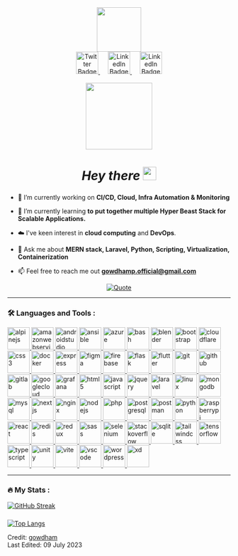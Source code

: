 
<div id="header" align="center">
  <img src="https://media.giphy.com/media/hqU2KkjW5bE2v2Z7Q2/giphy.gif" width="100"/>

  <div id="badges">
    <a href="https://twitter.com/Gowdham_surya/">
      <img src="https://user-images.githubusercontent.com/103630404/181740594-a5ce2f18-b241-4af0-b185-9861be749799.png" width="50px" alt="Twitter Badge"/>
    </a>
    &emsp;
    <a href="https://www.linkedin.com/in/gowdhamp/">
      <img src="https://user-images.githubusercontent.com/103630404/181175782-37f58596-db4d-4a4e-861b-95779241f8a7.png" width="50px" alt="LinkedIn Badge"/>
    </a>
    &emsp;
    <a href="http://instagram.com/__gowdham_official_">
      <img src="https://user-images.githubusercontent.com/103630404/181739423-40f45e04-68ac-40a0-9958-11314bdba285.png" width="50px" alt="LinkedIn Badge"/>
    </a>
  </div>
  <br/>
  <img src="https://komarev.com/ghpvc/?username=gowtham-surya&style=flat-square&color=green" width="150px" alt=""/>
  
  <h1>
    <i>Hey there</i>
    <img src="https://media.giphy.com/media/hvRJCLFzcasrR4ia7z/giphy.gif" width="30px"/>
  </h1>
</div>

###

<!--Intro start-->
- 🔭 I’m currently working on **CI/CD, Cloud, Infra Automation & Monitoring**

- 🌱 I’m currently learning **to put together multiple Hyper Beast Stack for Scalable Applications.**

- ☁️ I've keen interest in **cloud computing** and **DevOps**.

- 💬 Ask me about **MERN stack, Laravel, Python, Scripting, Virtualization, Containerization**

- 📫 Feel free to reach me out **gowdhamp.official@gmail.com**
<!--Intro end-->


<p align="center">
	<a href="https://github.com/piyushsuthar/github-readme-quotes"> 
    <img alt="Quote" src="https://quotes-github-readme.vercel.app/api?type=horizontal&theme=tokyonight&quote=Any+fool+can+write+code+that+a+computer+can+understand.+Good+programmers+write+code+that+humans+can+understand&author=Martin+Fowler">
  </a>
</p>

---

### :hammer_and_wrench: Languages and Tools :

<a href="https://alpinejs.dev/" target="_blank" rel="noreferrer"> 
  <img alt="alpinejs" title="alpinejs" height=50 src="https://skillicons.dev/icons?i=alpinejs"/> 
</a>
<a href="https://aws.amazon.com/" target="_blank" rel="noreferrer"> 
  <img alt="amazonwebservices" title="amazonwebservices" height=50 src="https://skillicons.dev/icons?i=aws"/> 
</a>
<a href="https://developer.android.com/studio" target="_blank" rel="noreferrer">
  <img alt="androidstudio" title="androidstudio" height=50 src="https://skillicons.dev/icons?i=androidstudio"/>
</a>
<a href="https://www.ansible.com/" target="_blank" rel="noreferrer"> 
  <img alt="ansible" title="ansible" height=50 src="https://skillicons.dev/icons?i=ansible"/> 
</a>
<a href="https://azure.microsoft.com/en-in" target="_blank" rel="noreferrer"> 
  <img alt="azure" title="azure" height=50 src="https://skillicons.dev/icons?i=azure"/> 
</a>
<a href="https://www.gnu.org/software/bash/" target="_blank" rel="noreferrer"> 
  <img alt="bash" title="bash" height=50 src="https://skillicons.dev/icons?i=bash"/> 
</a>
<a href="https://www.blender.org/" target="_blank" rel="noreferrer"> 
  <img alt="blender" title="blender" height=50 src="https://skillicons.dev/icons?i=blender"/> 
</a>
<a href="https://getbootstrap.com" target="_blank" rel="noreferrer"> 
  <img alt="bootstrap" title="bootstrap" height=50 src="https://skillicons.dev/icons?i=bootstrap"/> 
</a>
<a href="https://cloudflare.com/" target="_blank" rel="noreferrer"> 
  <img alt="cloudflare" title="cloudflare" height=50 src="https://skillicons.dev/icons?i=cloudflare"/> 
</a>
<a href="https://www.w3.org/Style/CSS/Overview.en.html" target="_blank" rel="noreferrer"> 
  <img alt="css3" title="css3" height=50 src="https://skillicons.dev/icons?i=css"/> 
</a>
<a href="https://www.docker.com/" target="_blank" rel="noreferrer"> 
  <img alt="docker" title="docker" height=50 src="https://skillicons.dev/icons?i=docker"/> 
</a>
<a href="https://expressjs.com/" target="_blank" rel="noreferrer"> 
  <img alt="express" title="express" height=50 src="https://skillicons.dev/icons?i=express"/> 
</a>
<a href="https://www.figma.com/" target="_blank" rel="noreferrer"> 
  <img alt="figma" title="figma" height=50 src="https://skillicons.dev/icons?i=figma"/> 
</a>
<a href="https://firebase.google.com/" target="_blank" rel="noreferrer"> 
  <img alt="firebase" title="firebase" height=50 src="https://skillicons.dev/icons?i=firebase"/> 
</a>
<a href="https://flask.palletsprojects.com/" target="_blank" rel="noreferrer"> 
  <img alt="flask" title="flask" height=50 src="https://skillicons.dev/icons?i=flask"/> 
</a>
<a href="https://flutter.dev/" target="_blank" rel="noreferrer"> 
  <img alt="flutter" title="flutter" height=50 src="https://skillicons.dev/icons?i=flutter"/> 
</a>
<a href="https://git-scm.com/" target="_blank" rel="noreferrer"> 
  <img alt="git" title="git" height=50 src="https://skillicons.dev/icons?i=git"/> 
</a>
<a href="https://github.com/" target="_blank" rel="noreferrer"> 
  <img alt="github" title="github" height=50 src="https://skillicons.dev/icons?i=github"/> 
</a>
<a href="https://about.gitlab.com/" target="_blank" rel="noreferrer"> 
  <img alt="gitlab" title="gitlab" height=50 src="https://skillicons.dev/icons?i=gitlab"/> 
</a>
<a href="https://cloud.google.com/" target="_blank" rel="noreferrer"> 
  <img alt="googlecloud" title="googlecloud" height=50 src="https://skillicons.dev/icons?i=gcp"/> 
</a>
<a href="https://grafana.com/" target="_blank" rel="noreferrer"> 
  <img alt="grafana" title="grafana" height=50 src="https://skillicons.dev/icons?i=grafana"/> 
</a>
<a href="https://www.w3.org/html/" target="_blank" rel="noreferrer"> 
  <img alt="html5" title="html5" height=50 src="https://skillicons.dev/icons?i=html"/> 
</a>
<a href="https://www.javascript.com/" target="_blank" rel="noreferrer"> 
  <img alt="javascript" title="javascript" height=50 src="https://skillicons.dev/icons?i=js"/>  
</a>
<a href="https://jquery.com/" target="_blank" rel="noreferrer"> 
  <img alt="jquery" title="jquery" height=50 src="https://skillicons.dev/icons?i=jquery"/> 
</a>
<a href="https://laravel.com/" target="_blank" rel="noreferrer"> 
  <img alt="laravel" title="laravel" height=50 src="https://skillicons.dev/icons?i=laravel"/> 
</a>
<a href="https://www.linux.org/" target="_blank" rel="noreferrer"> 
  <img alt="linux" title="linux" height=50 src="https://skillicons.dev/icons?i=linux"/> 
</a>
<a href="https://www.mongodb.com/" target="_blank" rel="noreferrer"> 
  <img alt="mongodb" title="mongodb" height=50 src="https://skillicons.dev/icons?i=mongodb"/> 
</a>
<a href="https://www.mysql.com/" target="_blank" rel="noreferrer"> 
  <img alt="mysql" title="mysql" height=50 src="https://skillicons.dev/icons?i=mysql"/> 
</a>
<a href="https://nextjs.org/" target="_blank" rel="noreferrer"> 
  <img alt="nextjs" title="nextjs" height=50 src="https://skillicons.dev/icons?i=nextjs"/> 
</a>
<a href="https://www.nginx.com/" target="_blank" rel="noreferrer"> 
  <img alt="nginx" title="nginx" height=50 src="https://skillicons.dev/icons?i=nginx"/> 
</a>
<a href="https://nodejs.org/" target="_blank" rel="noreferrer"> 
  <img alt="nodejs" title="nodejs" height=50 src="https://skillicons.dev/icons?i=nodejs"/> 
</a>
<a href="https://www.php.net/" target="_blank" rel="noreferrer"> 
  <img alt="php" title="php" height=50 src="https://skillicons.dev/icons?i=php"/> 
</a>
<a href="https://www.postgresql.org/" target="_blank" rel="noreferrer"> 
  <img alt="postgresql" title="postgresql" height=50 src="https://skillicons.dev/icons?i=postgres"/> 
</a>
<a href="https://www.postman.com/" target="_blank" rel="noreferrer"> 
  <img alt="postman" title="postman" height=50 src="https://skillicons.dev/icons?i=postman"/> 
</a>
<a href="https://www.python.org/" target="_blank" rel="noreferrer"> 
  <img alt="python" title="python" height=50 src="https://skillicons.dev/icons?i=py"/> 
</a>
<a href="https://www.raspberrypi.org/" target="_blank" rel="noreferrer"> 
  <img alt="raspberrypi" title="raspberrypi" height=50 src="https://skillicons.dev/icons?i=raspberrypi"/> 
</a>
<a href="https://reactjs.org/" target="_blank" rel="noreferrer"> 
  <img alt="react" title="react" height=50 src="https://skillicons.dev/icons?i=react"/> 
</a>
<a href="https://redis.io/" target="_blank" rel="noreferrer"> 
  <img alt="redis" title="redis" height=50 src="https://skillicons.dev/icons?i=redis"/> 
</a>
<a href="https://redux.js.org/" target="_blank" rel="noreferrer"> 
  <img alt="redux" title="redux" height=50 src="https://skillicons.dev/icons?i=redux"/> 
</a>
<a href="https://sass-lang.com" target="_blank" rel="noreferrer">
  <img alt="sass" title="sass" height=50 src="https://skillicons.dev/icons?i=sass"/>  
</a>
<a href="https://www.selenium.dev/" target="_blank" rel="noreferrer"> 
  <img alt="selenium" title="selenium" height=50 src="https://skillicons.dev/icons?i=selenium"/> 
</a>
<a href="https://stackoverflow.com/" target="_blank" rel="noreferrer"> 
  <img alt="stackoverflow" title="stackoverflow" height=50 src="https://skillicons.dev/icons?i=stackoverflow"/> 
</a>
<a href="https://sqlite.org/" target="_blank" rel="noreferrer"> 
  <img alt="sqlite" title="sqlite" height=50 src="https://skillicons.dev/icons?i=sqlite"/> 
</a>
<a href="https://tailwindcss.com/" target="_blank" rel="noreferrer"> 
  <img alt="tailwindcss" title="tailwindcss" height=50 src="https://skillicons.dev/icons?i=tailwind"/> 
</a>
<a href="https://www.tensorflow.org/" target="_blank" rel="noreferrer"> 
  <img alt="tensorflow" title="tensorflow" height=50 src="https://skillicons.dev/icons?i=tensorflow"/> 
</a>
<a href="https://www.typescriptlang.org/" target="_blank" rel="noreferrer"> 
  <img alt="typescript" title="typescript" height=50 src="https://skillicons.dev/icons?i=ts"/> 
</a>
<a href="https://unity.com/" target="_blank" rel="noreferrer"> 
  <img alt="unity" title="unity" height=50 src="https://skillicons.dev/icons?i=unity"/> 
</a>
<a href="https://vitejs.dev/" target="_blank" rel="noreferrer"> 
  <img alt="vite" title="vite" height=50 src="https://skillicons.dev/icons?i=vite"/> 
</a>
<a href="https://code.visualstudio.com/" target="_blank" rel="noreferrer"> 
  <img alt="vscode" title="vscode" height=50 src="https://skillicons.dev/icons?i=vscode"/> 
</a>
<a href="https://wordpress.com/" target="_blank" rel="noreferrer"> 
  <img alt="wordpress" title="wordpress" height=50 src="https://skillicons.dev/icons?i=wordpress"/> 
</a>
<a href="https://helpx.adobe.com/support/xd.html" target="_blank" rel="noreferrer"> 
  <img alt="xd" title="xd" height=50 src="https://skillicons.dev/icons?i=xd"/> 
</a>

___

### :fire: My Stats :
[![GitHub Streak](http://github-readme-streak-stats.herokuapp.com?user=gowtham-surya&theme=dark&background=000000)](https://git.io/streak-stats)
###
[![Top Langs](https://github-readme-stats.vercel.app/api/top-langs/?username=gowtham-surya&layout=compact&theme=vision-friendly-dark&langs_count=10)](https://github.com/anuraghazra/github-readme-stats)
  
Credit: [gowdham](https://github.com/gowtham-surya) <br>
Last Edited: 09 July 2023
<!---
gowtham-surya/gowtham-surya is a ✨ special ✨ repository because its `README.md` (this file) appears on your GitHub profile.
You can click the Preview link to take a look at your changes.
--->
